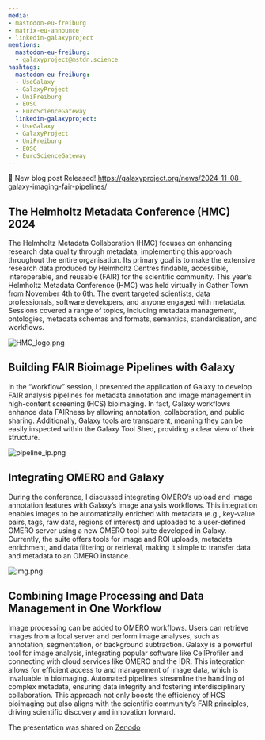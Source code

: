 ```yaml
---
media:
- mastodon-eu-freiburg
- matrix-eu-announce
- linkedin-galaxyproject
mentions:
  mastodon-eu-freiburg:
  - galaxyproject@mstdn.science
hashtags:
  mastodon-eu-freiburg:
  - UseGalaxy
  - GalaxyProject
  - UniFreiburg
  - EOSC
  - EuroScienceGateway
  linkedin-galaxyproject:
  - UseGalaxy
  - GalaxyProject
  - UniFreiburg
  - EOSC
  - EuroScienceGateway
---
```

📝 New blog post Released!
https://galaxyproject.org/news/2024-11-08-galaxy-imaging-fair-pipelines/

The Helmholtz Metadata Conference (HMC) 2024
--------------------------------------------

The Helmholtz Metadata Collaboration (HMC) focuses on enhancing research
data quality through metadata, implementing this approach throughout the
entire organisation. Its primary goal is to make the extensive research
data produced by Helmholtz Centres findable, accessible, interoperable,
and reusable (FAIR) for the scientific community. This year’s Helmholtz
Metadata Conference (HMC) was held virtually in Gather Town from November
4th to 6th. The event targeted scientists, data professionals, software developers,
and anyone engaged with metadata. Sessions covered a range of topics,
including metadata management, ontologies, metadata schemas and formats,
semantics, standardisation, and workflows.

![HMC_logo.png](https://galaxyproject.org/news/2024-11-08-galaxy-imaging-fair-pipelines/HMC_logo.png)

Building FAIR Bioimage Pipelines with Galaxy
--------------------------------------------

In the “workflow” session, I presented the application of Galaxy to develop
FAIR analysis pipelines for metadata annotation and image management in
high\-content screening (HCS) bioimaging. In fact, Galaxy workflows enhance
data FAIRness by allowing annotation, collaboration, and public sharing.
Additionally, Galaxy tools are transparent, meaning they can be easily
inspected within the Galaxy Tool Shed, providing a clear view of their
structure.

![pipeline_ip.png](https://galaxyproject.org/news/2024-11-08-galaxy-imaging-fair-pipelines/pipeline_ip.png)

Integrating OMERO and Galaxy
----------------------------

During the conference, I discussed integrating OMERO’s upload and image
annotation features with Galaxy’s image analysis workflows.
This integration enables images to be automatically enriched with metadata
(e.g., key\-value pairs, tags, raw data, regions of interest) and uploaded
to a user\-defined OMERO server using a new OMERO tool suite developed in
Galaxy. Currently, the suite offers tools for image and ROI uploads,
metadata enrichment, and data filtering or retrieval, making it simple
to transfer data and metadata to an OMERO instance.

![img.png](https://galaxyproject.org/news/2024-11-08-galaxy-imaging-fair-pipelines/omero_pipeline.png)

Combining Image Processing and Data Management in One Workflow
--------------------------------------------------------------

Image processing can be added to OMERO workflows. Users can retrieve
images from a local server and perform image analyses, such as annotation,
segmentation, or background subtraction. Galaxy is a powerful tool for
image analysis, integrating popular software like CellProfiler and connecting
with cloud services like OMERO and the IDR. This integration allows for
efficient access to and management of image data, which is invaluable in
bioimaging. Automated pipelines streamline the handling of complex metadata,
ensuring data integrity and fostering interdisciplinary collaboration.
This approach not only boosts the efficiency of HCS bioimaging but
also aligns with the scientific community’s FAIR principles, driving
scientific discovery and innovation forward.

The presentation was shared on [Zenodo](https://zenodo.org/records/14044640)